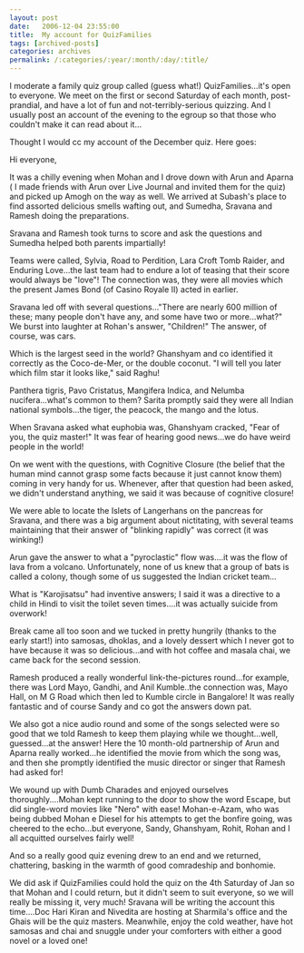 ```yaml
---
layout: post
date:	2006-12-04 23:55:00
title:  My account for QuizFamilies
tags: [archived-posts]
categories: archives
permalink: /:categories/:year/:month/:day/:title/
---
```

I moderate a family quiz group called (guess what!) QuizFamilies...it's open to everyone. We meet on the first or second Saturday of each month, post-prandial, and have a lot of fun and not-terribly-serious quizzing. And I usually post an account of the evening to the egroup so that those who couldn't make it can read about it...

Thought I would cc my account of the December quiz. Here goes:

Hi everyone,
 
It was a chilly evening when Mohan and I drove down with Arun and Aparna ( I made friends with Arun over Live Journal and invited them for the quiz) and picked up Amogh on the way as well. We arrived at Subash's place to find assorted delicious smells wafting out, and Sumedha, Sravana and Ramesh doing the preparations. 
 
Sravana and Ramesh took turns to score and ask the questions and Sumedha helped both parents impartially!
 
Teams were called, Sylvia, Road to Perdition, Lara Croft Tomb Raider, and Enduring Love...the last team had to endure a lot of teasing that their score would always be "love"! The connection was, they were all movies which the present James Bond (of Casino Royale II) acted in earlier. 
 
Sravana led off with several questions..."There are nearly 600 million of these; many people don't have any, and some have two or more...what?" We burst into laughter at Rohan's answer, "Children!" The answer, of course, was cars. 
 
Which is the largest seed in the world? Ghanshyam and co identified it correctly as the Coco-de-Mer, or the double coconut. "I will tell you later which film star it looks like," said Raghu!
 
Panthera tigris, Pavo Cristatus, Mangifera Indica, and Nelumba nucifera...what's common to them? Sarita promptly said they were all Indian national symbols...the tiger, the peacock, the mango and the lotus.
 
When Sravana asked what euphobia was, Ghanshyam cracked, "Fear of you, the quiz master!" It was fear of hearing good news...we do have weird people in the world!
 
On we went with the questions, with Cognitive Closure (the belief that the human mind cannot grasp some facts because it just cannot know them) coming in very handy for us. Whenever, after that question had been asked, we didn't understand anything, we said it was because of cognitive closure! 
 
We were able to locate the Islets of Langerhans on the pancreas for Sravana, and there was a big argument about nictitating, with several teams maintaining that their answer of "blinking rapidly" was correct (it was winking!) 
 
Arun gave the answer to what a "pyroclastic" flow was....it was the flow of lava from a volcano. Unfortunately, none of us knew that a group of bats is called a colony, though some of us suggested the Indian cricket team... 
 
What is "Karojisatsu" had inventive answers; I said it was a directive to a child in Hindi to visit the toilet seven times....it was actually suicide from overwork!
 
Break came all too soon and we tucked in pretty hungrily (thanks to the early start!) into samosas, dhoklas, and a lovely dessert which I never got to have because it was so delicious...and with hot coffee and masala chai, we came back for the second session. 
 
Ramesh produced a really wonderful link-the-pictures round...for example, there was Lord Mayo, Gandhi, and Anil Kumble..the connection was, Mayo Hall, on M G Road which then led to Kumble circle in Bangalore! It was really fantastic and of course Sandy and co got the answers down pat. 
 
We also got a nice audio round and some of the songs selected were so good that we told Ramesh to keep them playing while we thought...well, guessed...at the answer! Here the 10 month-old partnership of Arun and Aparna really worked...he identified the movie from which the song was, and then she promptly identified the music director or singer that Ramesh had asked for! 
 
We wound up with Dumb Charades and enjoyed ourselves thoroughly....Mohan kept running to the door to show the word Escape, but did single-word movies like "Nero" with ease! Mohan-e-Azam, who was being dubbed Mohan e Diesel for his attempts to get the bonfire going,  was cheered to the echo...but everyone, Sandy, Ghanshyam, Rohit, Rohan and I all acquitted ourselves fairly well! 
 
And so a really good quiz evening drew to an end and we returned, chattering, basking in the warmth of good comradeship and bonhomie.
 
We did ask if QuizFamilies could hold the quiz on the 4th Saturday of Jan so that Mohan and I could return, but it didn't seem to suit everyone, so we will really be missing it, very much! Sravana will be writing the account this time....Doc Hari Kiran and Nivedita are hosting at Sharmila's office and the Ghais will be the quiz masters. Meanwhile, enjoy the cold weather, have hot samosas and chai and snuggle under your comforters with either a good novel or a loved one!
